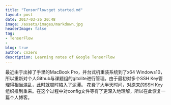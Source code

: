 ```yaml
---
title: "TensorFlow:get started.md"
layout: post
date: 2017-03-26 20:48
image: /assets/images/markdown.jpg
headerImage: false
tag:
- TensorFlow
- 
blog: true
author: cnzero
description: Learning notes of Google TensorFlow
---
```




最近由于出掉了手里的MacBook Pro，并台式机重装系统到了x64 Windows10，所以重新对个人Github与课题组的gitolite进行管理。由于最初对多个SSH Key管理得相当混乱，此时就顿时陷入了泥潭。
花费了大半天时间，对原来的SSH Key组织推到重来。在这个过程中对config文件等有了更深入地理解，所以在此恢复一篇个人博客。


